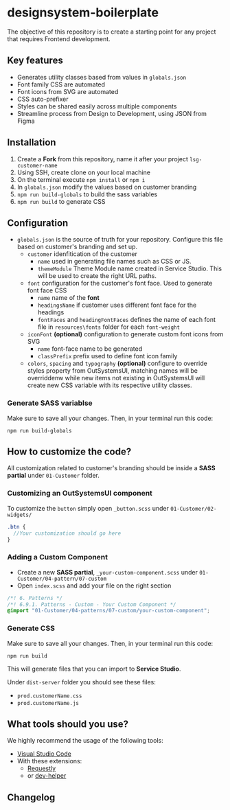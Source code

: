 # designsystem-boilerplate

The objective of this repository is to create a starting point for any project that requires Frontend development.

## Key features

- Generates utility classes based from values in `globals.json`
- Font family CSS are automated
- Font icons from SVG are automated
- CSS auto-prefixer
- Styles can be shared easily across multiple components
- Streamline process from Design to Development, using JSON from Figma

## Installation

1. Create a <strong>Fork</strong> from this repository, name it after your project `lsg-customer-name`
2. Using SSH, create clone on your local machine
3. On the terminal execute `npm install` or `npm i`
4. In `globals.json` modify the values based on customer branding
5. `npm run build-globals` to build the sass variables
6. `npm run build` to generate CSS

## Configuration

- `globals.json` is the source of truth for your repository. Configure this file based on customer's branding and set up.
  - `customer` idenfitication of the customer
    - `name` used in generating file names such as CSS or JS.
    - `themeModule` Theme Module name created in Service Studio. This will be used to create the right URL paths.
  - `font` configuration for the customer's font face. Used to generate font face CSS
    - `name` name of the <strong>font</strong>
    - `headingsName` if customer uses different font face for the headings
    - `fontFaces` and `headingFontFaces` defines the name of each font file in `resources\fonts` folder for each `font-weight`
  - `iconFont` <strong>(optional)</strong> configuration to generate custom font icons from SVG
    - `name` font-face name to be generated
    - `classPrefix` prefix used to define font icon family
  - `colors`, `spacing` and `typography` <strong>(optional)</strong> configure to override styles property from OutSystemsUI, matching names will be overriddenw while new items not existing in OutSystemsUI will create new CSS variable with its respective utility classes.

### Generate SASS variablse

Make sure to save all your changes. Then, in your terminal run this code:

```shell
npm run build-globals
```

## How to customize the code?

All customization related to customer's branding should be inside a <strong>SASS partial</strong> under `01-Customer` folder.

### Customizing an OutSystemsUI component

To customize the `button` simply open `_button.scss` under `01-Customer/02-widgets/`

```SCSS
.btn {
  //Your customization should go here
}
```

### Adding a Custom Component

- Create a new <strong>SASS partial</strong>, `_your-custom-component.scss` under `01-Customer/04-pattern/07-custom`
- Open `index.scss` and add your file on the right section

```SCSS
/*! 6. Patterns */
/*! 6.9.1. Patterns - Custom - Your Custom Component */
@import "01-Customer/04-patterns/07-custom/your-custom-component";
```

### Generate CSS

Make sure to save all your changes. Then, in your terminal run this code:

```shell
npm run build
```

This will generate files that you can import to <strong>Service Studio</strong>.

Under `dist-server` folder you should see these files:

- `prod.customerName.css`
- `prod.customerName.js`

## What tools should you use?

We highly recommend the usage of the following tools:

- [Visual Studio Code](https://code.visualstudio.com/)
- With these extensions:
  - [Requestly](https://requestly.io/downloads/chrome/)
  - or [dev-helper](https://chrome.google.com/webstore/detail/dev-helper/kbbgddcndpjnadfacanamniaomcohlcc)

## Changelog
